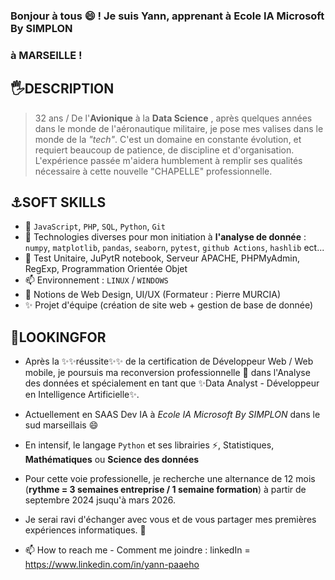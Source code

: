 ### Bonjour à tous 😄 ! Je suis Yann, apprenant à Ecole IA Microsoft By SIMPLON
### à MARSEILLE !

## 🖐DESCRIPTION

> 32 ans / De l'**Avionique** à la **Data Science** , après quelques années dans le monde de l'aéronautique militaire, je pose mes valises dans le monde de la *"tech"*. C'est un domaine en constante évolution, et requiert beaucoup de patience, de discipline et d'organisation. L'expérience passée m'aidera humblement à remplir ses qualités nécessaire à cette nouvelle "CHAPELLE" professionnelle.

## ⚓SOFT SKILLS

- 👯 `JavaScript`, `PHP`, `SQL`, `Python`, `Git`
- 🔭 Technologies diverses pour mon initiation à **l'analyse de donnée** : `numpy`, `matplotlib`, `pandas`, `seaborn`, `pytest`, `github Actions`, `hashlib` ect...
- 🌱 Test Unitaire, JuPytR notebook, Serveur APACHE, PHPMyAdmin, RegExp, Programmation Orientée Objet
- 📫 Environnement : `LINUX` / `WINDOWS`
- 💪 Notions de Web Design, UI/UX (Formateur : Pierre MURCIA)
- ✨ Projet d'équipe (création de site web + gestion de base de donnée)

## 🙏LOOKINGFOR 

- Après la ✨✨réussite✨✨ de la certification de Développeur Web / Web mobile, je poursuis ma reconversion professionnelle 💪 dans l'Analyse des données et spécialement en tant que ✨Data Analyst - Développeur en Intelligence Artificielle✨.
- Actuellement en SAAS Dev IA à *Ecole IA Microsoft By SIMPLON* dans le sud marseillais 😄
- En intensif, le langage `Python` et ses librairies ⚡, Statistiques, **Mathématiques** ou **Science des données**
- Pour cette voie professionelle, je recherche une alternance de 12 mois (**rythme = 3 semaines entreprise / 1 semaine formation**) à partir de septembre 2024 jsuqu'à mars 2026.
- Je serai ravi d'échanger avec vous et de vous partager mes premières expériences informatiques. 💪

- 📫 How to reach me - Comment me joindre : linkedIn = https://www.linkedin.com/in/yann-paaeho


<!--
**pyann-gitpro/pyann-gitpro** is a ✨ _special_ ✨ repository because its `README.md` (this file) appears on your GitHub profile.

Here are some ideas to get you started:

- 🔭 I’m currently working on ...
- 🌱 I’m currently learning ...
- 👯 I’m looking to collaborate on ...
- 🤔 I’m looking for help with ...
- 💬 Ask me about ...
- 📫 How to reach me: ...
- 😄 Pronouns: ...
- ⚡ Fun fact: ...
-->
